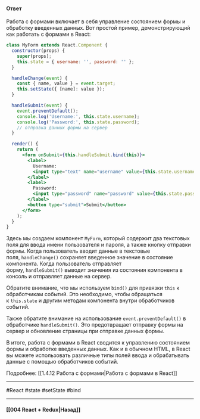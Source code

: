 #### Ответ

Работа с формами включает в себя управление состоянием формы и обработку введенных данных. Вот простой пример, демонстрирующий как работать с формами в React:

```jsx
class MyForm extends React.Component {
  constructor(props) {
    super(props);
    this.state = { username: '', password: '' };
  }

  handleChange(event) {
    const { name, value } = event.target;
    this.setState({ [name]: value });
  }

  handleSubmit(event) {
    event.preventDefault();
    console.log('Username:', this.state.username);
    console.log('Password:', this.state.password);
    // отправка данных формы на сервер
  }

  render() {
    return (
      <form onSubmit={this.handleSubmit.bind(this)}>
        <label>
          Username:
          <input type="text" name="username" value={this.state.username} onChange={this.handleChange.bind(this)} />
        </label>
        <label>
          Password:
          <input type="password" name="password" value={this.state.password} onChange={this.handleChange.bind(this)} />
        </label>
        <button type="submit">Submit</button>
      </form>
    );
  }
}
```

Здесь мы создаем компонент `MyForm`, который содержит два текстовых поля для ввода имени пользователя и пароля, а также кнопку отправки формы. Когда пользователь вводит данные в текстовые поля, `handleChange()` сохраняет введенное значение в состояние компонента. Когда пользователь отправляет форму, `handleSubmit()` выводит значения из состояния компонента в консоль и отправляет данные на сервер.

Обратите внимание, что мы используем `bind()` для привязки `this` к обработчикам событий. Это необходимо, чтобы обращаться к `this.state` и другим методам компонента внутри обработчиков событий.

Также обратите внимание на использование `event.preventDefault()` в обработчике `handleSubmit()`. Это предотвращает отправку формы на сервер и обновление страницы при отправке данных формы.

В итоге, работа с формами в React сводится к управлению состоянием формы и обработке введенных данных. Как и в обычном HTML, в React вы можете использовать различные типы полей ввода и обрабатывать данные с помощью обработчиков событий.

Подробнее: [[1.4.12 Работа с формами|Работа с формами в React]]

____
#React #state #setState #bind

____

#### [[004 React + Redux|Назад]]